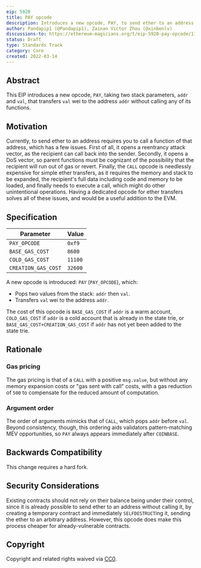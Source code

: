 ```yaml
---
eip: 5920
title: PAY opcode
description: Introduces a new opcode, PAY, to send ether to an address without calling any of its functions
author: Pandapip1 (@Pandapip1), Zainan Victor Zhou (@xinbenlv)
discussions-to: https://ethereum-magicians.org/t/eip-5920-pay-opcode/11717
status: Draft
type: Standards Track
category: Core
created: 2022-03-14
---
```


## Abstract

This EIP introduces a new opcode, `PAY`, taking two stack parameters, `addr` and `val`, that transfers `val` wei to the address `addr` without calling any of its functions.

## Motivation

Currently, to send ether to an address requires you to call a function of that address, which has a few issues. First of all, it opens a reentrancy attack vector, as the recipient can call back into the sender. Secondly, it opens a DoS vector, so parent functions must be cognizant of the possibility that the recipient will run out of gas or revert. Finally, the `CALL` opcode is needlessly expensive for simple ether transfers, as it requires the memory and stack to be expanded, the recipient's full data including code and memory to be loaded, and finally needs to execute a call, which might do other unintentional operations. Having a dedicated opcode for ether transfers solves all of these issues, and would be a useful addition to the EVM.

## Specification

| Parameter           | Value   |
| ------------------- | ------- |
| `PAY_OPCODE`        | `0xf9`  |
| `BASE_GAS_COST`     | `8600`  |
| `COLD_GAS_COST`     | `11100`  |
| `CREATION_GAS_COST` | `32600` |

A new opcode is introduced: `PAY` (`PAY_OPCODE`), which:

- Pops two values from the stack: `addr` then `val`.
- Transfers `val` wei to the address `addr`.

The cost of this opcode is `BASE_GAS_COST` if `addr` is a warm account, `COLD_GAS_COST` if `addr` is a cold account that is already in the state trie, or `BASE_GAS_COST+CREATION_GAS_COST` if `addr` has not yet been added to the state trie.

## Rationale

### Gas pricing

The gas pricing is that of a `CALL` with a positive `msg.value`, but without any memory expansion costs or "gas sent with call" costs, with a gas reduction of `500` to compensate for the reduced amount of computation.

### Argument order

The order of arguments mimicks that of `CALL`, which pops `addr` before `val`. Beyond consistency, though, this ordering aids validators pattern-matching MEV opportunities, so `PAY` always appears immediately after `COINBASE`.

## Backwards Compatibility

This change requires a hard fork.

## Security Considerations

Existing contracts should not rely on their balance being under their control, since it is already possible to send ether to an address without calling it, by creating a temporary contract and immediately `SELFDESTRUCT`ing it, sending the ether to an arbitrary address. However, this opcode does make this process cheaper for already-vulnerable contracts.

## Copyright

Copyright and related rights waived via [CC0](../LICENSE.md).
